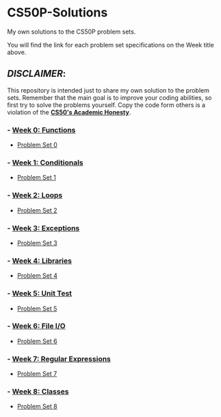 # CS50P-Solutions
My own solutions to the CS50P problem sets. 

You will find the link for each problem set specifications on the Week title above.

## _DISCLAIMER_:

This repository is intended just to share my own solution to the problem sets. Remember that the main goal is to improve your coding abilities, so first try to solve the problems yourself. Copy the code form others is a violation of the [__CS50's Academic Honesty__](https://cs50.harvard.edu/python/2022/honesty/).

### - [Week 0: Functions](https://cs50.harvard.edu/python/2022/psets/0/)
* [Problem Set 0](/pset0)

### - [Week 1: Conditionals](https://cs50.harvard.edu/python/2022/psets/1/)
* [Problem Set 1](/pset1)

### - [Week 2: Loops](https://cs50.harvard.edu/python/2022/psets/2/)
* [Problem Set 2](/pset2)

### - [Week 3: Exceptions](https://cs50.harvard.edu/python/2022/psets/3/)
* [Problem Set 3](/pset3)

### - [Week 4: Libraries](https://cs50.harvard.edu/python/2022/psets/4/)
* [Problem Set 4](/pset4)

### - [Week 5: Unit Test](https://cs50.harvard.edu/python/2022/psets/5/)
* [Problem Set 5](/pset5)

### - [Week 6: File I/O](https://cs50.harvard.edu/python/2022/psets/6/)
* [Problem Set 6](/pset6)

### - [Week 7: Regular Expressions](https://cs50.harvard.edu/python/2022/psets/7/)
* [Problem Set 7](/pset7)

### - [Week 8: Classes](https://cs50.harvard.edu/python/2022/psets/8/)
* [Problem Set 8](/pset8)
